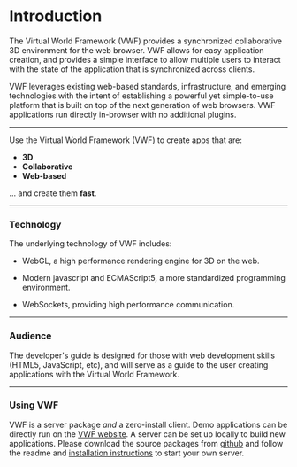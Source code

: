 # <a name="introduction">Introduction</a>

The Virtual World Framework (VWF) provides a synchronized collaborative 3D environment for the web browser. VWF allows for easy application creation, and provides a simple interface to allow multiple users to interact with the state of the application that is synchronized across clients. 

VWF leverages existing web-based standards, infrastructure, and emerging technologies with the intent of establishing a powerful yet simple-to-use platform that is built on top of the next generation of web browsers. VWF applications run directly in-browser with no additional plugins.

-------------------

Use the Virtual World Framework (VWF) to create apps that are:

- **3D**
- **Collaborative**
- **Web-based**

... and create them **fast**.

<script>
  this.createAppUrl = function() {
  var sessionId = "";
  var chars = [ '0', '1', '2', '3', '4', '5', '6', '7', '8', '9', 'a', 'b', 'c', 'd', 'e', 'f' ];
    for ( var i = 0; i < 16; i++ )
      sessionId += chars[ Math.floor( Math.random() * 16 ) ];
    return "https://demo.virtual.wf/" + sessionId;
  };

  this.Url = this.createAppUrl();

  this.createIframes = function() {
    document.write( "<p>Imagine that you are in New York...</p>" );
    document.write( "<iframe height='400' width='660' src='" + this.Url + "'></iframe>" );
    document.write( "<p>...and you're working with someone in San Francisco.</p>" );
    document.write( "<p>(Click the duck to see them spin in synchrony)</p>" );
    document.write( "<iframe height='400' width='660' src='" + this.Url + "'></iframe>" );
  }();
</script>

-------------------

### Technology

The underlying technology of VWF includes:

* WebGL, a high performance rendering engine for 3D on the web.

* Modern javascript and ECMAScript5, a more standardized programming environment.

* WebSockets, providing high performance communication. 

-------------------

### Audience

The developer's guide is designed for those with web development skills (HTML5, JavaScript, etc), and will serve as a guide to the user creating applications with the Virtual World Framework. 

-------------------

### Using VWF

VWF is a server package *and* a zero-install client. Demo applications can be directly run on the [VWF website](/demos.html). A server can be set up locally to build new applications. Please download the source packages from [github](https://github.com/virtual-world-framework/vwf) and follow the readme and [installation instructions](#install) to start your own server.

